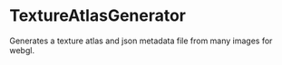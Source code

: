 # TextureAtlasGenerator
Generates a texture atlas and json metadata file from many images for webgl. 
